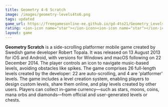 ```yaml
---
title: Geometry 4-6 Scratch
image: /images/geometry-levels4to6.png
tags: updated
game_url: https://freegamesonline-ee.github.io/gd-4to21/Geometry_Levels_4-6.html
rating: <ion-icon name="star"></ion-icon><ion-icon name="star"></ion-icon><ion-icon name="star"></ion-icon><ion-icon name="star-outline"></ion-icon><ion-icon name="star-outline"></ion-icon>
layout: game
---
```



**Geometry Scratch** is a side-scrolling platformer mobile game created by Swedish game developer Robert Topala. It was released on 13 August 2013 for iOS and Android, with versions for Windows and macOS following on 22 December 2014. The player controls an icon to navigate music-based levels, avoiding obstacles like spikes.
The game comprises 26 full-length levels created by the developer: 22 are auto-scrolling, and 4 are 'platformer' levels. The game includes a level creation system, enabling players to design custom levels, share them online, and play levels created by other users. Players can collect in-game currency—such as stars, moons, coins, mana orbs and diamonds—from official and user-generated levels or chests.